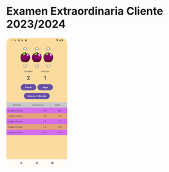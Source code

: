 # Examen Extraordinaria Cliente 2023/2024



<img src="./Screenshot.png" alt="Screenshot" style="zoom: 33%;" />![]()
